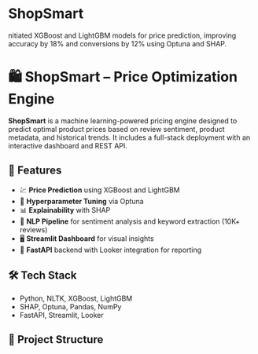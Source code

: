 # ShopSmart
nitiated XGBoost and LightGBM models for price prediction, improving accuracy by 18% and conversions by 12% using Optuna and SHAP.

# 🛍️ ShopSmart – Price Optimization Engine

**ShopSmart** is a machine learning-powered pricing engine designed to predict optimal product prices based on review sentiment, product metadata, and historical trends. It includes a full-stack deployment with an interactive dashboard and REST API.

## 🚀 Features

- 💹 **Price Prediction** using XGBoost and LightGBM
- 🧠 **Hyperparameter Tuning** via Optuna
- 📊 **Explainability** with SHAP
- 📝 **NLP Pipeline** for sentiment analysis and keyword extraction (10K+ reviews)
- 🖥️ **Streamlit Dashboard** for visual insights
- 🔌 **FastAPI** backend with Looker integration for reporting

## 🛠️ Tech Stack

- Python, NLTK, XGBoost, LightGBM
- SHAP, Optuna, Pandas, NumPy
- FastAPI, Streamlit, Looker

## 📁 Project Structure

